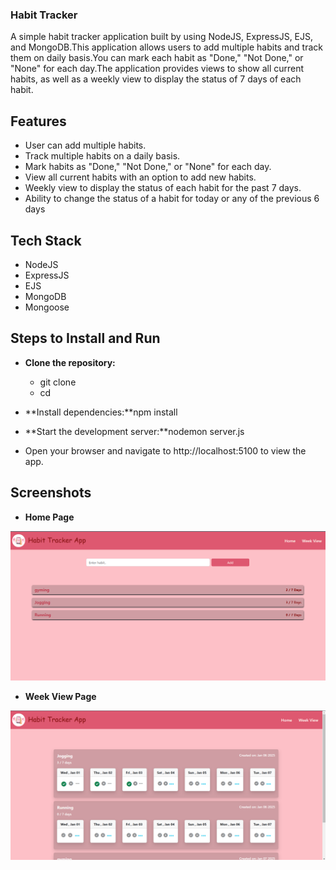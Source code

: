 ### Habit Tracker
A simple habit tracker application built by using NodeJS, ExpressJS, EJS, and MongoDB.This application allows users to add multiple habits and track them on daily basis.You can mark each habit as "Done," "Not Done," or "None" for each day.The application provides views to show all current habits, as well as a weekly view to display the status of 7 days of each habit.

## Features

- User can add multiple habits.
- Track multiple habits on a daily basis.
- Mark habits as "Done," "Not Done," or "None" for each day.
- View all current habits with an option to add new habits.
- Weekly view to display the status of each habit for the past 7 days.
- Ability to change the status of a habit for today or any of the previous 6 days

## Tech Stack

- NodeJS
- ExpressJS
- EJS
- MongoDB
- Mongoose

## Steps to Install and Run

- **Clone the repository:**
  - git clone
  - cd

- **Install dependencies:**npm install
- **Start the development server:**nodemon server.js
- Open your browser and navigate to http://localhost:5100 to view the app.

## Screenshots

- **Home Page**

![alt text](habitTracker-Home.png)

- **Week View Page**

![alt text](habitTracker-WeekView.png)
